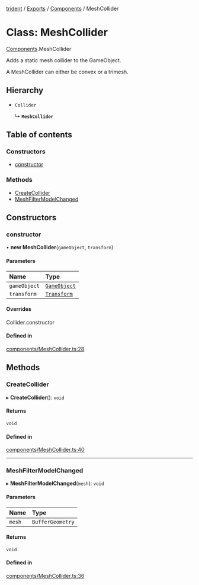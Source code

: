 [trident](../README.md) / [Exports](../modules.md) / [Components](../modules/Components.md) / MeshCollider

# Class: MeshCollider

[Components](../modules/Components.md).MeshCollider

Adds a static mesh collider to the GameObject.

A MeshCollider can either be convex or a trimesh.

## Hierarchy

- `Collider`

  ↳ **`MeshCollider`**

## Table of contents

### Constructors

- [constructor](Components.MeshCollider.md#constructor)

### Methods

- [CreateCollider](Components.MeshCollider.md#createcollider)
- [MeshFilterModelChanged](Components.MeshCollider.md#meshfiltermodelchanged)

## Constructors

### constructor

• **new MeshCollider**(`gameObject`, `transform`)

#### Parameters

| Name | Type |
| :------ | :------ |
| `gameObject` | [`GameObject`](GameObject.md) |
| `transform` | [`Transform`](Components.Transform.md) |

#### Overrides

Collider.constructor

#### Defined in

[components/MeshCollider.ts:28](https://github.com/AIFanatic/Trident/blob/b587800/src/components/MeshCollider.ts#L28)

## Methods

### CreateCollider

▸ **CreateCollider**(): `void`

#### Returns

`void`

#### Defined in

[components/MeshCollider.ts:40](https://github.com/AIFanatic/Trident/blob/b587800/src/components/MeshCollider.ts#L40)

___

### MeshFilterModelChanged

▸ **MeshFilterModelChanged**(`mesh`): `void`

#### Parameters

| Name | Type |
| :------ | :------ |
| `mesh` | `BufferGeometry` |

#### Returns

`void`

#### Defined in

[components/MeshCollider.ts:36](https://github.com/AIFanatic/Trident/blob/b587800/src/components/MeshCollider.ts#L36)
